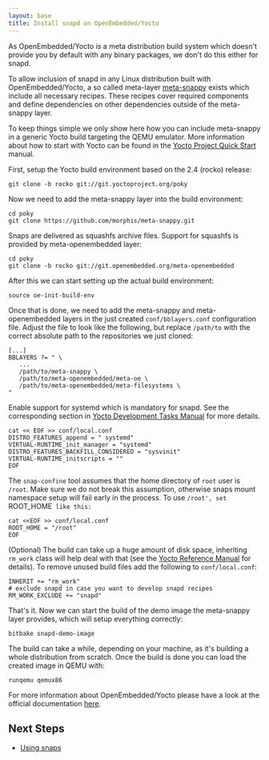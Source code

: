 ```yaml
---
layout: base
title: Install snapd on OpenEmbedded/Yocto
---
```


As OpenEmbedded/Yocto is a meta distribution build system which doesn't provide
you by default with any binary packages, we don't do this either for snapd.

To allow inclusion of snapd in any Linux distribution built with
OpenEmbedded/Yocto, a so called meta-layer
[meta-snappy](https://github.com/morphis/meta-snappy/) exists which include all
necessary recipes. These recipes cover required components and define
dependencies on other dependencies outside of the meta-snappy layer.

To keep things simple we only show here how you can include meta-snappy in a
generic Yocto build targeting the QEMU emulator. More information about how to
start with Yocto can be found in the [Yocto Project Quick Start](https://www.yoctoproject.org/docs/2.4/yocto-project-qs/yocto-project-qs.html) manual.

First, setup the Yocto build environment based on the 2.4 (rocko) release:

```
git clone -b rocko git://git.yoctoproject.org/poky
```

Now we need to add the meta-snappy layer into the build environment:

```
cd poky
git clone https://github.com/morphis/meta-snappy.git
```

Snaps are delivered as squashfs archive files. Support for squashfs is provided
by meta-openembedded layer:

```
cd poky
git clone -b rocko git://git.openembedded.org/meta-openembedded
```

After this we can start setting up the actual build environment:

```
source oe-init-build-env
```

Once that is done, we need to add the meta-snappy and meta-openembedded layers
in the just created `conf/bblayers.conf` configuration file. Adjust the file to
look like the following, but replace `/path/to` with the correct absolute path
to the repositories we just cloned:

```
[...]
BBLAYERS ?= " \
   ...
   /path/to/meta-snappy \
   /path/to/meta-openembedded/meta-oe \
   /path/to/meta-openembedded/meta-filesystems \
"
```

Enable support for systemd which is mandatory for snapd. See the corresponding
section in [Yocto Development Tasks Manual](https://www.yoctoproject.org/docs/latest/dev-manual/dev-manual.html#using-systemd-exclusively)
for more details.

```
cat << EOF >> conf/local.conf
DISTRO_FEATURES_append = " systemd"
VIRTUAL-RUNTIME_init_manager = "systemd"
DISTRO_FEATURES_BACKFILL_CONSIDERED = "sysvinit"
VIRTUAL-RUNTIME_initscripts = ""
EOF
```

The `snap-confine` tool assumes that the home directory of `root` user is
`/root`. Make sure we do not break this assumption, otherwise snaps mount
namespace setup will fail early in the process. To use `/root', set `ROOT_HOME`
like this:`

```
cat <<EOF >> conf/local.conf
ROOT_HOME = "/root"
EOF
```

(Optional) The build can take up a huge amount of disk space, inheriting
`rm_work` class will help deal with that (see the [Yocto Reference Manual](https://www.yoctoproject.org/docs/latest/ref-manual/ref-manual.html#ref-classes-rm-work) for details). To remove unused 
build files add the following to `conf/local.conf`:

```
INHERIT += "rm_work"
# exclude snapd in case you want to develop snapd recipes
RM_WORK_EXCLUDE += "snapd"
```

That's it. Now we can start the build of the demo image the meta-snappy layer
provides, which will setup everything correctly:

```
bitbake snapd-demo-image
```

The build can take a while, depending on your machine, as it's building a whole
distribution from scratch. Once the build is done you can load the created image
in QEMU with:

```
runqemu qemux86
```

For more information about OpenEmbedded/Yocto please have a look at the official
documentation [here](https://www.yoctoproject.org/documentation).

## Next Steps

 * [Using snaps](usage)
